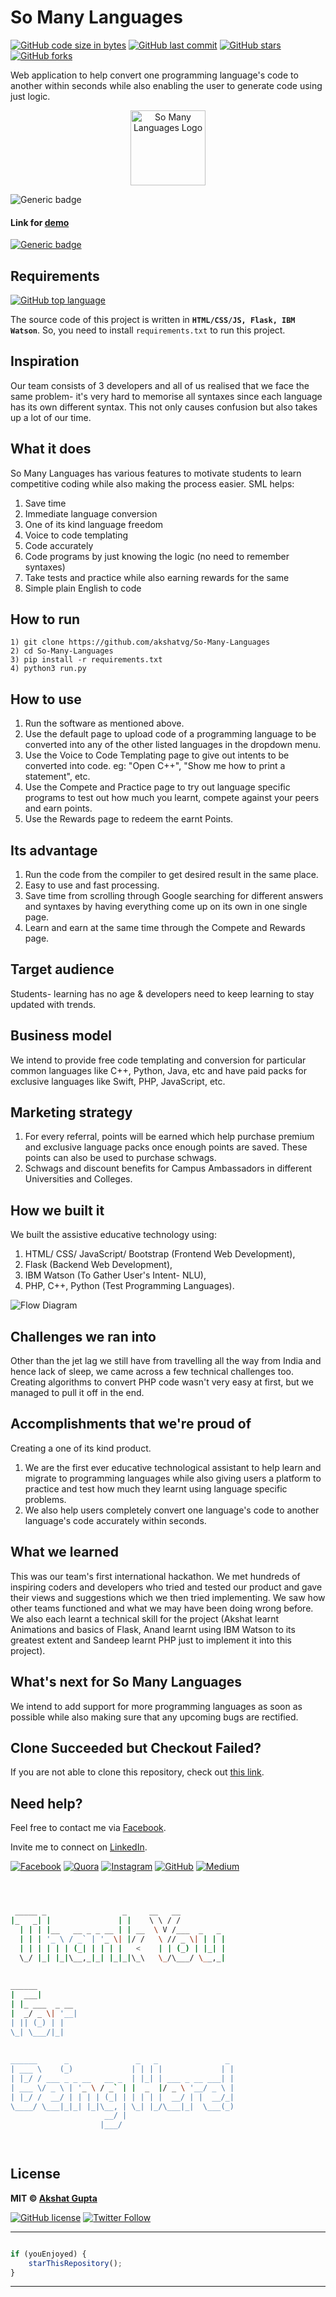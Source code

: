 # So Many Languages

[![GitHub code size in bytes](https://img.shields.io/github/languages/code-size/akshatvg/So-Many-Languages?logo=github&style=social)](https://github.com/akshatvg/) [![GitHub last commit](https://img.shields.io/github/last-commit/akshatvg/So-Many-Languages?style=social&logo=git)](https://github.com/akshatvg/) [![GitHub stars](https://img.shields.io/github/stars/akshatvg/So-Many-Languages?style=social)](https://github.com/akshatvg/So-Many-Languages/stargazers) [![GitHub forks](https://img.shields.io/github/forks/akshatvg/So-Many-Languages?style=social&logo=git)](https://github.com/akshatvg/So-Many-Languages/network)

Web application to help convert one programming language's code to another within seconds while also enabling the user to generate code using just logic.

<p align="center">
<img src="https://github.com/akshatvg/So-Many-Languages/blob/master/static/img/Logo.png" width="120px" height="120px" alt="So Many Languages Logo"/>
</p>

![Generic badge](https://img.shields.io/badge/So_Many_Languages-To_Learn-orange) 

#### Link for [demo](https://bit.ly/SML_Demo) 
[![Generic badge](https://img.shields.io/badge/view-demo-orange)](https://bit.ly/SML_Demo)

## Requirements

[![GitHub top language](https://img.shields.io/github/languages/top/akshatvg/So-Many-Languages?logo=javascript&style=social)](https://github.com/akshatvg/)

The source code of this project is written in **`HTML/CSS/JS, Flask, IBM Watson`**. So, you need to install `requirements.txt` to run this project.

## Inspiration
Our team consists of 3 developers and all of us realised that we face the same problem- it's very hard to memorise all syntaxes since each language has its own different syntax. This not only causes confusion but also takes up a lot of our time.


## What it does
So Many Languages has various features to motivate students to learn competitive coding while also making the process easier.
SML helps:
1) Save time
2) Immediate language conversion
3) One of its kind language freedom
4) Voice to code templating
5) Code accurately
6) Code programs by just knowing the logic (no need to remember syntaxes)
7) Take tests and practice while also earning rewards for the same
8) Simple plain English to code

## How to run
```
1) git clone https://github.com/akshatvg/So-Many-Languages
2) cd So-Many-Languages
3) pip install -r requirements.txt
4) python3 run.py
```

## How to use
1) Run the software as mentioned above.
2) Use the default page to upload code of a programming language to be converted into any of the other listed languages in the dropdown menu.
3) Use the Voice to Code Templating page to give out intents to be converted into code. eg: "Open C++", "Show me how to print a statement", etc.
4) Use the Compete and Practice page to try out language specific programs to test out how much you learnt, compete against your peers and earn points.
5) Use the Rewards page to redeem the earnt Points.

## Its advantage
1) Run the code from the compiler to get desired result in the same place.
2) Easy to use and fast processing.
3) Save time from scrolling through Google searching for different answers and syntaxes by having everything come up on its own in one single page.
4) Learn and earn at the same time through the Compete and Rewards page.

## Target audience
Students- learning has no age & developers need to keep learning to stay updated with trends.

## Business model
We intend to provide free code templating and conversion for particular common languages like C++, Python, Java, etc and have paid packs for exclusive languages like Swift, PHP, JavaScript, etc.

## Marketing strategy
1) For every referral, points will be earned which help purchase premium and exclusive language packs once enough points are saved. These points can also be used to purchase schwags.
2) Schwags and discount benefits for Campus Ambassadors in different Universities and Colleges.

## How we built it
We built the assistive educative technology using:
1) HTML/ CSS/ JavaScript/ Bootstrap (Frontend Web Development), 
2) Flask (Backend Web Development), 
3) IBM Watson (To Gather User's Intent- NLU), 
4) PHP, C++, Python (Test Programming Languages).

<img src="https://i.ibb.co/Fqwv0Zv/So-Many-Languages-Working.png" alt="Flow Diagram">

## Challenges we ran into
Other than the jet lag we still have from travelling all the way from India and hence lack of sleep, we came across a few technical challenges too. Creating algorithms to convert PHP code wasn't very easy at first, but we managed to pull it off in the end.

## Accomplishments that we're proud of
Creating a one of its kind product.
1) We are the first ever educative technological assistant to help learn and migrate to programming languages while also giving users a platform to practice and test how much they learnt using language specific problems.
2) We also help users completely convert one language's code to another language's code accurately within seconds.

## What we learned
This was our team's first international hackathon. We met hundreds of inspiring coders and developers who tried and tested our product and gave their views and suggestions which we then tried implementing. We saw how other teams functioned and what we may have been doing wrong before.
We also each learnt a technical skill for the project (Akshat learnt Animations and basics of Flask, Anand learnt using IBM Watson to its greatest extent and Sandeep learnt PHP just to implement it into this project).

## What's next for So Many Languages
We intend to add support for more programming languages as soon as possible while also making sure that any upcoming bugs are rectified.

## Clone Succeeded but Checkout Failed?
If you are not able to clone this repository, check out [this link](https://stackoverflow.com/questions/22041752/github-clone-succeeded-but-checkout-failed).

## Need help?
Feel free to contact me via [Facebook](https://www.facebook.com/akshatvg).

Invite me to connect on [LinkedIn](https://www.linkedin.com/in/akshatvg/).

[![Facebook](https://img.shields.io/badge/Facebook-add-blue.svg?logo=facebook&logoColor=white)](https://www.facebook.com/akshatvg) [![Quora](https://img.shields.io/badge/Quora-ask-red.svg?logo=quora)](https://www.quora.com/profile/Akshat-Gupta-279) [![Instagram](https://img.shields.io/badge/Instagram-follow-purple.svg?logo=instagram&logoColor=white)](https://www.instagram.com/akshatvg/) [![GitHub](https://img.shields.io/badge/Snapchat-add-yellow.svg?logo=snapchat&logoColor=white)](https://www.snapchat.com/add/akshatvg) [![Medium](https://img.shields.io/badge/Medium-follow-black.svg?logo=medium&logoColor=white)](https://medium.com/@akshatvg)


```bash



 _____ _                 _     __   __            
|_   _| |               | |    \ \ / /            
  | | | |__   __ _ _ __ | | __  \ V /___  _   _   
  | | | '_ \ / _` | '_ \| |/ /   \ // _ \| | | |  
  | | | | | | (_| | | | |   <    | | (_) | |_| |  
  \_/ |_| |_|\__,_|_| |_|_|\_\   \_/\___/ \__,_|  
                                                  
                                                  
______                                            
|  ___|                                           
| |_ ___  _ __                                    
|  _/ _ \| '__|                                   
| || (_) | |                                      
\_| \___/|_|                                      
                                                  
                                                  
______      _               _   _               _ 
| ___ \    (_)             | | | |             | |
| |_/ / ___ _ _ __   __ _  | |_| | ___ _ __ ___| |
| ___ \/ _ \ | '_ \ / _` | |  _  |/ _ \ '__/ _ \ |
| |_/ /  __/ | | | | (_| | | | | |  __/ | |  __/_|
\____/ \___|_|_| |_|\__, | \_| |_/\___|_|  \___(_)
                     __/ |                        
                    |___/                         

 


```

## License

**MIT &copy; [Akshat Gupta](https://github.com/akshatvg/So-Many-Languages/blob/master/LICENSE)**

[![GitHub license](https://img.shields.io/github/license/akshatvg/So-Many-Languages?style=social&logo=github)](https://github.com/akshatvg/So-Many-Languages/blob/master/LICENSE) [![Twitter Follow](https://img.shields.io/twitter/follow/akshatvg?style=social)](https://twitter.com/akshatvg)

---------

```javascript

if (youEnjoyed) {
    starThisRepository();
}

```

-----------
